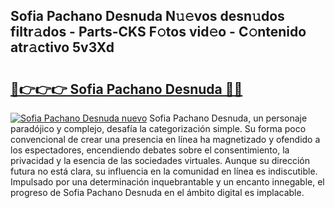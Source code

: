 ## Sofia Pachano Desnuda N𝚞𝚎vos desn𝚞dos filtr𝚊dos - Parts-CKS F𝚘tos vid𝚎o - C𝚘ntenido atr𝚊ctivo 5v3Xd

# <h2><a href="http://mb4ztw.tromn.icu/?c=Sofia+Pachano+Desnuda">🔗👉👉👉 Sofia Pachano Desnuda 🔗🔗</a></h2>

[![Sofia Pachano Desnuda nuevo](https://i.imgur.com/pEAQMta.gif)](http://mb4ztw.tromn.icu/?c=Sofia+Pachano+Desnuda)
Sofia Pachano Desnuda, un personaje paradójico y complejo, desafía la categorización simple. Su forma poco convencional de crear una presencia en línea ha magnetizado y ofendido a los espectadores, encendiendo debates sobre el consentimiento, la privacidad y la esencia de las sociedades virtuales. Aunque su dirección futura no está clara, su influencia en la comunidad en línea es indiscutible. Impulsado por una determinación inquebrantable y un encanto innegable, el progreso de Sofia Pachano Desnuda en el ámbito digital es implacable.
